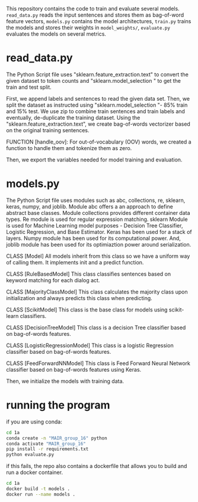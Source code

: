 This repository contains the code to train and evaluate several models. `read_data.py` reads the input sentences and stores them as bag-of-word feature vectors, `models.py` contains the model architectures, `train.py` trains the models and stores their weights in `model_weights/`, `evaluate.py` evaluates the models on several metrics. 

# read_data.py
The Python Script file uses "sklearn.feature_extraction.text" to convert the given dataset to token counts and "sklearn.model_selection " to get the train and test split.

First, we append labels and sentences to read the given data set. Then, we split the dataset as instructed using "sklearn.model_selection "- 85% train and 15% test. We use zip to combine train sentences and train labels and eventually, de-duplicate the training dataset. Using the "sklearn.feature_extraction.text", we create bag-of-words vectorizer based on the original training sentences.

FUNCTION [handle_oov]: For out-of-vocabulary (OOV) words, we created a function to handle them and tokenize them as zero.

Then, we export the variables needed for model training and evaluation.

# models.py
The Python Script file uses modules such as abc, collections, re, sklearn, keras, numpy, and joblib. Module abc offers a an approach to define abstract base classes. Module collections provides different container data types. Re module is used for regular expression matching. sklearn Module is used for Machine Learning model purposes - Decision Tree Classifier, Logistic Regression, and Base Estimator. Keras has been used for a stack of layers. Numpy module has been used for its computational power. And, joblib module has been used for its optimiaztion power around serialization.

CLASS [Model] All models inherit from this class so we have a uniform way of calling them. It implements init and a predict function.

CLASS [RuleBasedModel] This class classifies sentences based on keyword matching for each dialog act.

CLASS [MajorityClassModel] This class calculates the majority class upon initialization and always predicts this class when predicting.

CLASS [ScikitModel] This class is the base class for models using scikit-learn classifiers.

CLASS [DecisionTreeModel] This class is a decision Tree classifier based on bag-of-words features.

CLASS [LogisticRegressionModel] This class is a logistic Regression classifier based on bag-of-words features.

CLASS [FeedForwardNNModel] This class is Feed Forward Neural Network classifier based on bag-of-words features using Keras.

Then, we initialize the models with training data.






# running the program

if you are using conda:

```bash
cd 1a
conda create -n "MAIR_group_16" python
conda activate "MAIR_group_16"
pip install -r requirements.txt
python evaluate.py
```

if this fails, the repo also contains a dockerfile that allows you to build and run a docker container.
```bash
cd 1a
docker build -t models .
docker run --name models .

```


